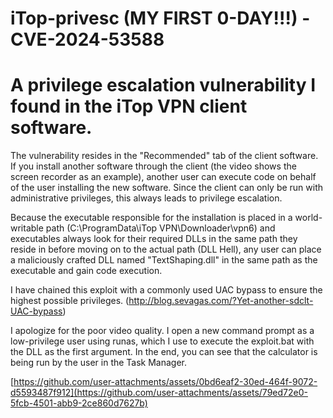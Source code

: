 # iTop-privesc (MY FIRST 0-DAY!!!) - CVE-2024-53588
# A privilege escalation vulnerability I found in the iTop VPN client software.


The vulnerability resides in the "Recommended" tab of the client software. If you install another software through the client (the video shows the screen recorder as an example), another user can execute code on behalf of the user installing the new software. Since the client can only be run with administrative privileges, this always leads to privilege escalation.

Because the executable responsible for the installation is placed in a world-writable path (C:\ProgramData\iTop VPN\Downloader\vpn6) and executables always look for their required DLLs in the same path they reside in before moving on to the actual path (DLL Hell), any user can place a maliciously crafted DLL named "TextShaping.dll" in the same path as the executable and gain code execution.

I have chained this exploit with a commonly used UAC bypass to ensure the highest possible privileges. (http://blog.sevagas.com/?Yet-another-sdclt-UAC-bypass)

I apologize for the poor video quality. I open a new command prompt as a low-privilege user using runas, which I use to execute the exploit.bat with the DLL as the first argument. In the end, you can see that the calculator is being run by the user in the Task Manager.

[https://github.com/user-attachments/assets/0bd6eaf2-30ed-464f-9072-d5593487f912](https://github.com/user-attachments/assets/79ed72e0-5fcb-4501-abb9-2ce860d7627b)

